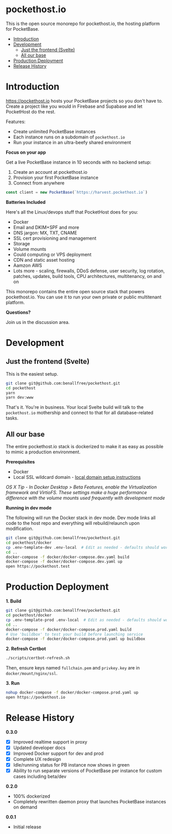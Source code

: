 <h1>pockethost.io</h1>

This is the open source monorepo for pockethost.io, the hosting platform for PocketBase.

<!-- @import "[TOC]" {cmd="toc" depthFrom=1 depthTo=6 orderedList=false} -->

<!-- code_chunk_output -->

- [Introduction](#introduction)
- [Development](#development)
  - [Just the frontend (Svelte)](#just-the-frontend-svelte)
  - [All our base](#all-our-base)
- [Production Deployment](#production-deployment)
- [Release History](#release-history)

<!-- /code_chunk_output -->

# Introduction

https://pockethost.io hosts your PocketBase projects so you don't have to. Create a project like you would in Firebase and Supabase and let PocketHost do the rest.

Features:

- Create unlimited PocketBase instances
- Each instance runs on a subdomain of `pockethost.io`
- Run your instance in an ultra-beefy shared environment

**Focus on your app**

Get a live PocketBase instance in 10 seconds with no backend setup:

1. Create an account at pockethost.io
2. Provision your first PocketBase instance
3. Connect from anywhere

```ts
const client = new PocketBase(`https://harvest.pockethost.io`)
```

**Batteries Included**

Here's all the Linux/devops stuff that PocketHost does for you:

- Docker
- Email and DKIM+SPF and more
- DNS jargon: MX, TXT, CNAME
- SSL cert provisioning and management
- Storage
- Volume mounts
- Could computing or VPS deployment
- CDN and static asset hosting
- Aamzon AWS
- Lots more - scaling, firewalls, DDoS defense, user security, log rotation, patches, updates, build tools, CPU architectures, multitenancy, on and on

This monorepo contains the entire open source stack that powers pockethost.io. You can use it to run your own private or public multitenant platform.

**Questions?**

Join us in the discussion area.

# Development

## Just the frontend (Svelte)

This is the easiest setup.

```bash
git clone git@github.com:benallfree/pockethost.git
cd pockethost
yarn
yarn dev:www
```

That's it. You're in business. Your local Svelte build will talk to the `pockethost.io` mothership and connect to that for all database-related tasks.

## All our base

The entire pockethost.io stack is dockerized to make it as easy as possible to mimic a production environment.

**Prerequisites**

- Docker
- Local SSL wildcard domain - [local domain setup instructions](./docs/local-domain-setup.md)

_OS X Tip - In Docker Desktop > Beta Features, enable the Virtualization framework and VirtioFS. These settings make a huge performance difference with the volume mounts used frequently with development mode_

**Running in dev mode**

The following will run the Docker stack in dev mode. Dev mode links all code to the host repo and everything will rebuild/relaunch upon modification.

```bash
git clone git@github.com:benallfree/pockethost.git
cd pockethost/docker
cp .env-template-dev .env-local  # Edit as needed - defaults should work
cd ..
docker-compose -f docker/docker-compose.dev.yaml build
docker-compose -f docker/docker-compose.dev.yaml up
open https://pockethost.test
```

# Production Deployment

**1. Build**

```bash
git clone git@github.com:benallfree/pockethost.git
cd pockethost/docker
cp .env-template-prod .env-local  # Edit as needed - defaults should work
cd ..
docker-compose -f docker/docker-compose.prod.yaml build
# Use 'buildbox' to test your build before launching service
docker-compose -f docker/docker-compose.prod.yaml up buildbox
```

**2. Refresh Certbot**

```bash
./scripts/certbot-refresh.sh
```

Then, ensure keys named `fullchain.pem` and `privkey.key` are in `docker/mount/nginx/ssl`.

**3. Run**

```bash
nohup docker-compose -f docker/docker-compose.prod.yaml up
open https://pockethost.io
```

# Release History

**0.3.0**

- [x] Improved realtime support in proxy
- [x] Updated developer docs
- [x] Improved Docker support for dev and prod
- [x] Complete UX redesign
- [x] Idle/running status for PB instance now shows in green
- [x] Ability to run separate versions of PocketBase per instance for custom cases including beta/dev

**0.2.0**

- 100% dockerized
- Completely rewritten daemon proxy that launches PocketBase instances on demand

**0.0.1**

- Initial release
